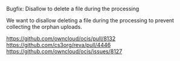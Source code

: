 Bugfix: Disallow to delete a file during the processing

We want to disallow deleting a file during the processing to prevent collecting the orphan uploads.

https://github.com/owncloud/ocis/pull/8132
https://github.com/cs3org/reva/pull/4446
https://github.com/owncloud/ocis/issues/8127

